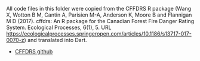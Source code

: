 All code files in this folder were copied from the CFFDRS R package
(Wang X, Wotton B M, Cantin A, Parisien M-A, Anderson K, Moore B and Flannigan M D (2017).
cffdrs: An R package for the Canadian Forest Fire Danger Rating System.
Ecological Processes, 6(1), 5.
URL https://ecologicalprocesses.springeropen.com/articles/10.1186/s13717-017-0070-z)
and translated into Dart.

- [CFFDRS github](https://github.com/cffdrs/cffdrs_r)
